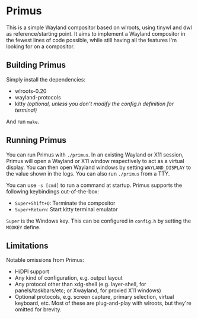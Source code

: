 # Primus

This is a simple Wayland compositor based on wlroots, using tinywl and dwl as reference/starting point. It aims to implement a Wayland compositor in the fewest lines of code possible, while still having all the features I'm looking for on a compositor.

## Building Primus

Simply install the dependencies:

- wlroots-0.20
- wayland-protocols
- kitty _(optional, unless you don't modify the config.h definition for terminal)_

And run `make`.

## Running Primus

You can run Primus with `./primus`. In an existing Wayland or X11 session,
Primus will open a Wayland or X11 window respectively to act as a virtual
display. You can then open Wayland windows by setting `WAYLAND_DISPLAY` to the
value shown in the logs. You can also run `./primus` from a TTY.

You can use `-s [cmd]` to run a command at startup.
Primus supports the following keybindings out-of-the-box:

- `Super+Shift+Q`: Terminate the compositor
- `Super+Return`: Start kitty terminal emulator

`Super` is the Windows key. This can be configured in `config.h` by setting the `MODKEY` define.

## Limitations

Notable omissions from Primus:

- HiDPI support
- Any kind of configuration, e.g. output layout
- Any protocol other than xdg-shell (e.g. layer-shell, for
  panels/taskbars/etc; or Xwayland, for proxied X11 windows)
- Optional protocols, e.g. screen capture, primary selection, virtual
  keyboard, etc. Most of these are plug-and-play with wlroots, but they're
  omitted for brevity.
